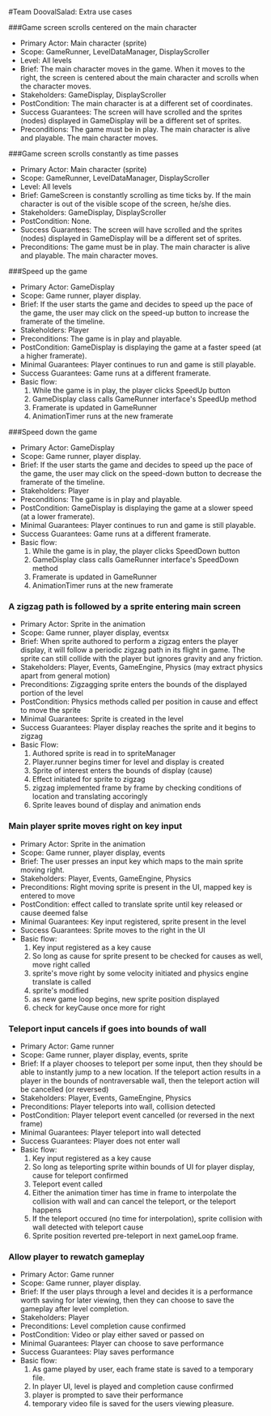 #Team DoovalSalad: Extra use cases

###Game screen scrolls centered on the main character

* Primary Actor: Main character (sprite)
* Scope: GameRunner, LevelDataManager, DisplayScroller
* Level: All levels
* Brief: The main character moves in the game. When it moves to the right, the screen is centered about the main character and scrolls when the character moves.
* Stakeholders: GameDisplay, DisplayScroller
* PostCondition: The main character is at a different set of coordinates.
* Success Guarantees: The screen will have scrolled and the sprites (nodes) displayed in GameDisplay will be a different set of sprites.
* Preconditions: The game must be in play. The main character is alive and playable. The main character moves.

###Game screen scrolls constantly as time passes

* Primary Actor: Main character (sprite)
* Scope: GameRunner, LevelDataManager, DisplayScroller
* Level: All levels
* Brief: GameScreen is constantly scrolling as time ticks by. If the main character is out of the visible scope of the screen, he/she dies.
* Stakeholders: GameDisplay, DisplayScroller
* PostCondition: None.
* Success Guarantees: The screen will have scrolled and the sprites (nodes) displayed in GameDisplay will be a different set of sprites.
* Preconditions: The game must be in play. The main character is alive and playable. The main character moves.

###Speed up the game

* Primary Actor: GameDisplay
* Scope: Game runner, player display.
* Brief: If the user starts the game and decides to speed up the pace of the game, the user may click on the speed-up button to increase the framerate of the timeline.
* Stakeholders: Player
* Preconditions: The game is in play and playable.
* PostCondition: GameDisplay is displaying the game at a faster speed (at a higher framerate).
* Minimal Guarantees: Player continues to run and game is still playable.
* Success Guarantees: Game runs at a different framerate.
* Basic flow:
	1. While the game is in play, the player clicks SpeedUp button
	2. GameDisplay class calls GameRunner interface's SpeedUp method
	3. Framerate is updated in GameRunner
	4. AnimationTimer runs at the new framerate
    
###Speed down the game

* Primary Actor: GameDisplay
* Scope: Game runner, player display.
* Brief: If the user starts the game and decides to speed up the pace of the game, the user may click on the speed-down button to decrease the framerate of the timeline.
* Stakeholders: Player
* Preconditions: The game is in play and playable.
* PostCondition: GameDisplay is displaying the game at a slower speed (at a lower framerate).
* Minimal Guarantees: Player continues to run and game is still playable.
* Success Guarantees: Game runs at a different framerate.
* Basic flow:
	1. While the game is in play, the player clicks SpeedDown button
	2. GameDisplay class calls GameRunner interface's SpeedDown method
	3. Framerate is updated in GameRunner
	4. AnimationTimer runs at the new framerate

### A zigzag path is followed by a sprite entering main screen

* Primary Actor: Sprite in the animation
* Scope: Game runner, player display, eventsx
* Brief: When sprite authored to perform a zigzag enters the player display, it will follow a periodic zigzag path in its flight in game. The sprite can still collide with the player but ignores gravity and any friction.
* Stakeholders: Player, Events, GameEngine, Physics (may extract physics apart from general motion)
* Preconditions: Zigzagging sprite enters the bounds of the displayed portion of the level 
* PostCondition: Physics methods called per position in cause and effect to move the sprite
* Minimal Guarantees: Sprite is created in the level
* Success Guarantees: Player display reaches the sprite and it begins to zigzag
* Basic Flow:
	1. Authored sprite is read in to spriteManager
	2. Player.runner begins timer for level and display is created
	3. Sprite of interest enters the bounds of display (cause)
	4. Effect initiated for sprite to zigzag
	5. zigzag implemented frame by frame by checking conditions of location and translating accoringly
	6. Sprite leaves bound of display and animation ends

### Main player sprite moves right on key input

* Primary Actor: Sprite in the animation
* Scope: Game runner, player display, events
* Brief: The user presses an input key which maps to the main sprite moving right.
* Stakeholders: Player, Events, GameEngine, Physics
* Preconditions: Right moving sprite is present in the UI, mapped key is entered to move
* PostCondition: effect called to translate sprite until key released or cause deemed false
* Minimal Guarantees: Key input registered, sprite present in the level
* Success Guarantees: Sprite moves to the right in the UI
* Basic flow:
	1. Key input registered as a key cause
	2. So long as cause for sprite present to be checked for causes as well, move right called
	3. sprite's move right by some velocity initiated and physics engine translate is called
	4. sprite's modified
	5. as new game loop begins, new sprite position displayed
	6. check for keyCause once more for right

### Teleport input cancels if goes into bounds of wall

* Primary Actor: Game runner
* Scope: Game runner, player display, events, sprite
* Brief: If a player chooses to teleport per some input, then they should be able to instantly jump to a new location. If the teleport action results in a player in the bounds of nontraversable wall, then the teleport action will be cancelled (or reversed)
* Stakeholders: Player, Events, GameEngine, Physics
* Preconditions: Player teleports into wall, collision detected
* PostCondition: Player teleport event cancelled (or reversed in the next frame)
* Minimal Guarantees: Player teleport into wall detected
* Success Guarantees: Player does not enter wall
* Basic flow:
	1. Key input registered as a key cause
	2. So long as teleporting sprite within bounds of UI for player display, cause for teleport confirmed
	3. Teleport event called 
	4. Either the animation timer has time in frame to interpolate the collision with wall and can cancel the teleport, or the teleport happens
	5. If the teleport occured (no time for interpolation), sprite collision with wall detected with teleport cause
	6. Sprite position reverted pre-teleport in next gameLoop frame.

### Allow player to rewatch gameplay

* Primary Actor: Game runner
* Scope: Game runner, player display.
* Brief: If the user plays through a level and decides it is a performance worth saving for later viewing, then they can choose to save the gameplay after level completion.
* Stakeholders: Player
* Preconditions: Level completion cause confirmed
* PostCondition: Video or play either saved or passed on
* Minimal Guarantees: Player can choose to save performance
* Success Guarantees: Play saves performance
* Basic flow:
	1. As game played by user, each frame state is saved to a temporary file.
	2. In player UI, level is played and completion cause confirmed
	3. player is prompted to save their performance
	4. temporary video file is saved for the users viewing pleasure.
